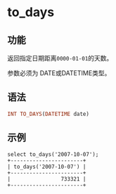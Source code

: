 # to_days

## 功能

返回指定日期距离`0000-01-01`的天数。

参数必须为 DATE或DATETIME类型。

## 语法

```Haskell
INT TO_DAYS(DATETIME date)
```

## 示例

```Plain Text
select to_days('2007-10-07');
+-----------------------+
| to_days('2007-10-07') |
+-----------------------+
|                733321 |
+-----------------------+
```
